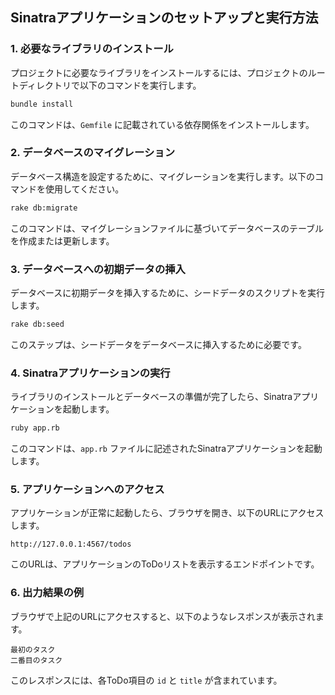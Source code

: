 ## Sinatraアプリケーションのセットアップと実行方法

### 1. 必要なライブラリのインストール

プロジェクトに必要なライブラリをインストールするには、プロジェクトのルートディレクトリで以下のコマンドを実行します。

```bash
bundle install
```

このコマンドは、`Gemfile` に記載されている依存関係をインストールします。

### 2. データベースのマイグレーション

データベース構造を設定するために、マイグレーションを実行します。以下のコマンドを使用してください。

```bash
rake db:migrate
```

このコマンドは、マイグレーションファイルに基づいてデータベースのテーブルを作成または更新します。

### 3. データベースへの初期データの挿入

データベースに初期データを挿入するために、シードデータのスクリプトを実行します。

```bash
rake db:seed
```

このステップは、シードデータをデータベースに挿入するために必要です。

### 4. Sinatraアプリケーションの実行

ライブラリのインストールとデータベースの準備が完了したら、Sinatraアプリケーションを起動します。

```bash
ruby app.rb
```

このコマンドは、`app.rb` ファイルに記述されたSinatraアプリケーションを起動します。

### 5. アプリケーションへのアクセス

アプリケーションが正常に起動したら、ブラウザを開き、以下のURLにアクセスします。

```
http://127.0.0.1:4567/todos
```

このURLは、アプリケーションのToDoリストを表示するエンドポイントです。

### 6. 出力結果の例

ブラウザで上記のURLにアクセスすると、以下のようなレスポンスが表示されます。

```
最初のタスク
二番目のタスク
```

このレスポンスには、各ToDo項目の `id` と `title` が含まれています。
